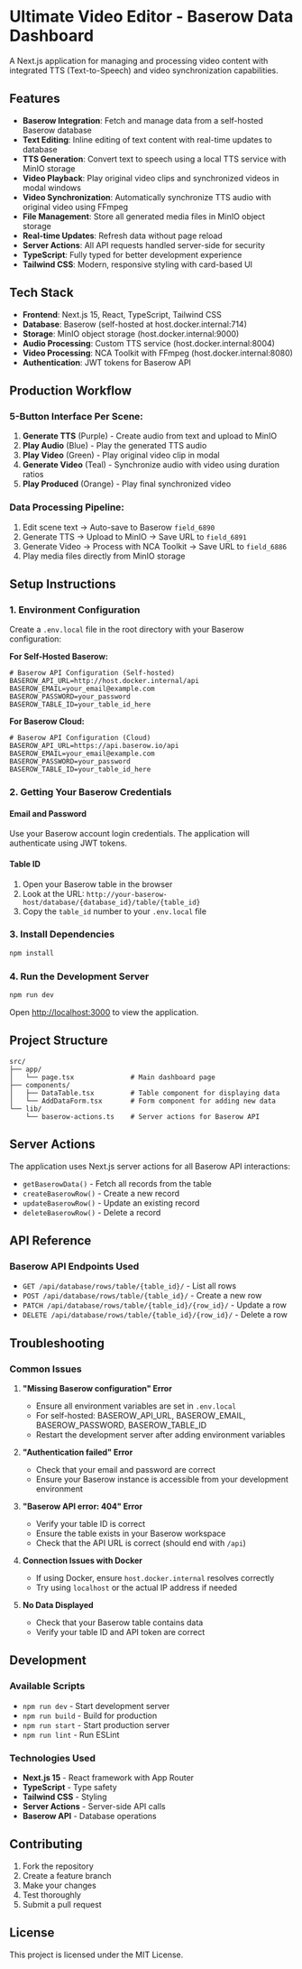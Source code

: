 # Ultimate Video Editor - Baserow Data Dashboard

A Next.js application for managing and processing video content with integrated TTS (Text-to-Speech) and video synchronization capabilities.

## Features

- **Baserow Integration**: Fetch and manage data from a self-hosted Baserow database
- **Text Editing**: Inline editing of text content with real-time updates to database
- **TTS Generation**: Convert text to speech using a local TTS service with MinIO storage
- **Video Playback**: Play original video clips and synchronized videos in modal windows
- **Video Synchronization**: Automatically synchronize TTS audio with original video using FFmpeg
- **File Management**: Store all generated media files in MinIO object storage
- **Real-time Updates**: Refresh data without page reload
- **Server Actions**: All API requests handled server-side for security
- **TypeScript**: Fully typed for better development experience
- **Tailwind CSS**: Modern, responsive styling with card-based UI

## Tech Stack

- **Frontend**: Next.js 15, React, TypeScript, Tailwind CSS
- **Database**: Baserow (self-hosted at host.docker.internal:714)
- **Storage**: MinIO object storage (host.docker.internal:9000)
- **Audio Processing**: Custom TTS service (host.docker.internal:8004)
- **Video Processing**: NCA Toolkit with FFmpeg (host.docker.internal:8080)
- **Authentication**: JWT tokens for Baserow API

## Production Workflow

### 5-Button Interface Per Scene:

1. **Generate TTS** (Purple) - Create audio from text and upload to MinIO
2. **Play Audio** (Blue) - Play the generated TTS audio
3. **Play Video** (Green) - Play original video clip in modal
4. **Generate Video** (Teal) - Synchronize audio with video using duration ratios
5. **Play Produced** (Orange) - Play final synchronized video

### Data Processing Pipeline:

1. Edit scene text → Auto-save to Baserow `field_6890`
2. Generate TTS → Upload to MinIO → Save URL to `field_6891`
3. Generate Video → Process with NCA Toolkit → Save URL to `field_6886`
4. Play media files directly from MinIO storage

## Setup Instructions

### 1. Environment Configuration

Create a `.env.local` file in the root directory with your Baserow configuration:

**For Self-Hosted Baserow:**

```env
# Baserow API Configuration (Self-hosted)
BASEROW_API_URL=http://host.docker.internal/api
BASEROW_EMAIL=your_email@example.com
BASEROW_PASSWORD=your_password
BASEROW_TABLE_ID=your_table_id_here
```

**For Baserow Cloud:**

```env
# Baserow API Configuration (Cloud)
BASEROW_API_URL=https://api.baserow.io/api
BASEROW_EMAIL=your_email@example.com
BASEROW_PASSWORD=your_password
BASEROW_TABLE_ID=your_table_id_here
```

### 2. Getting Your Baserow Credentials

#### Email and Password

Use your Baserow account login credentials. The application will authenticate using JWT tokens.

#### Table ID

1. Open your Baserow table in the browser
2. Look at the URL: `http://your-baserow-host/database/{database_id}/table/{table_id}`
3. Copy the `table_id` number to your `.env.local` file

### 3. Install Dependencies

```bash
npm install
```

### 4. Run the Development Server

```bash
npm run dev
```

Open [http://localhost:3000](http://localhost:3000) to view the application.

## Project Structure

```
src/
├── app/
│   └── page.tsx              # Main dashboard page
├── components/
│   ├── DataTable.tsx         # Table component for displaying data
│   └── AddDataForm.tsx       # Form component for adding new data
└── lib/
    └── baserow-actions.ts    # Server actions for Baserow API
```

## Server Actions

The application uses Next.js server actions for all Baserow API interactions:

- `getBaserowData()` - Fetch all records from the table
- `createBaserowRow()` - Create a new record
- `updateBaserowRow()` - Update an existing record
- `deleteBaserowRow()` - Delete a record

## API Reference

### Baserow API Endpoints Used

- `GET /api/database/rows/table/{table_id}/` - List all rows
- `POST /api/database/rows/table/{table_id}/` - Create a new row
- `PATCH /api/database/rows/table/{table_id}/{row_id}/` - Update a row
- `DELETE /api/database/rows/table/{table_id}/{row_id}/` - Delete a row

## Troubleshooting

### Common Issues

1. **"Missing Baserow configuration" Error**

   - Ensure all environment variables are set in `.env.local`
   - For self-hosted: BASEROW_API_URL, BASEROW_EMAIL, BASEROW_PASSWORD, BASEROW_TABLE_ID
   - Restart the development server after adding environment variables

2. **"Authentication failed" Error**

   - Check that your email and password are correct
   - Ensure your Baserow instance is accessible from your development environment

3. **"Baserow API error: 404" Error**

   - Verify your table ID is correct
   - Ensure the table exists in your Baserow workspace
   - Check that the API URL is correct (should end with `/api`)

4. **Connection Issues with Docker**

   - If using Docker, ensure `host.docker.internal` resolves correctly
   - Try using `localhost` or the actual IP address if needed

5. **No Data Displayed**
   - Check that your Baserow table contains data
   - Verify your table ID and API token are correct

## Development

### Available Scripts

- `npm run dev` - Start development server
- `npm run build` - Build for production
- `npm run start` - Start production server
- `npm run lint` - Run ESLint

### Technologies Used

- **Next.js 15** - React framework with App Router
- **TypeScript** - Type safety
- **Tailwind CSS** - Styling
- **Server Actions** - Server-side API calls
- **Baserow API** - Database operations

## Contributing

1. Fork the repository
2. Create a feature branch
3. Make your changes
4. Test thoroughly
5. Submit a pull request

## License

This project is licensed under the MIT License.
